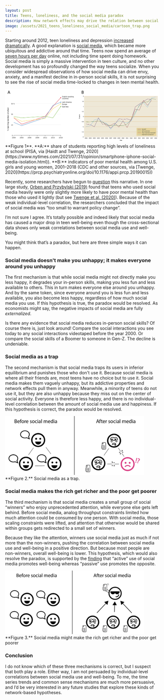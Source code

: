 ```yaml
---
layout: post
title: Teens, loneliness, and the social media paradox
description: How network effects may drive the relation between social media and teen mental health.
image: /assets/2021_teens_loneliness_social_media/cartoon_trap.png
---
```


Starting around 2012, teen loneliness and depression [increased dramatically](https://prcp.psychiatryonline.org/doi/10.1176/appi.prcp.20190015). A good explanation is [social media](https://www.nytimes.com/2021/07/31/opinion/smartphone-iphone-social-media-isolation.html), which became more ubiquitous and addictive around that time. Teens now spend an average of [seven hours per day](https://www.cnn.com/2019/10/29/health/common-sense-kids-media-use-report-wellness/index.html) online, not including time spent doing homework. Social media is simply a massive intervention in teen culture, and no other development has so profoundly changed the way teens socialize. When you consider widespread observations of how social media can drive envy, anxiety, and a manifest decline in in-person social skills, it is not surprising to see the rise of social media time-locked to changes in teen mental health.


<div class="wrapper">
  <img src='/assets/2021_teens_loneliness_social_media/trends.png' class="inner" style="position:relative border: #222 2px solid; max-width:100%;" >
  <div class="caption">**Figure 1**. **A:** share of students reporting high levels of loneliness at school (PISA, via [Haidt and Twenge, 2020](https://www.nytimes.com/2021/07/31/opinion/smartphone-iphone-social-media-isolation.html)). **B:** indicators of poor mental health among U.S. girls and young women, 2001–2018 (CDC and other sources, via [Twenge, 2020](https://prcp.psychiatryonline.org/doi/10.1176/appi.prcp.20190015))
  </div>
</div>

Recently, some researchers have begun to [question](https://www.nytimes.com/2020/01/17/technology/kids-smartphones-depression.html) this narrative. In one large study, [Orben and Przybylski (2019)](https://www.nature.com/articles/s41562-018-0506-1) found that teens who used social media heavily were only slightly more likely to have poor mental health than those who used it lightly (but see [Twenge et al. (2020)](https://www.nature.com/articles/s41562-020-0839-4.epdf?author_access_token=AMli-v_NVizlRHfiHJUs2NRgN0jAjWel9jnR3ZoTv0NyO6WHXhaam3zaljiEGjfZWSw5xRcCYPYjudNb4RKEc1H5eAeNLyrwNMcZ3q6A3hZiGMwJNpRy1HGyUwXOLDn2TDAS79zv5Lgv80kc2gm_6A%3D%3D)). Because of the weak individual-level correlation, the researchers concluded that the impact of social media was “too small to warrant policy change”.

I’m not sure I agree. It’s totally possible and indeed likely that social media has caused a major drop in teen well-being even though the cross-sectional data shows only weak correlations between social media use and well-being. 

You might think that’s a paradox, but here are three simple ways it can happen.

### Social media doesn't make you unhappy; it makes everyone around you unhappy
The first mechanism is that while social media might not directly make you less happy, it degrades your in-person skills, making you less fun and less available to others. This in turn makes everyone else around you unhappy. And by the same token, since everyone around you is less fun and less available, you also become less happy, regardless of how much social media you use. If this hypothesis is true, the paradox would be resolved. As economists might say, the negative impacts of social media are fully *externalized*.

Is there any evidence that social media reduces in-person social skills? Of course there is, just look around! Compare the social interactions you see today to any social interactions videotaped before the year 2000. Or compare the social skills of a Boomer to someone in Gen-Z. The decline is undeniable.


### Social media as a trap
The second mechanism is that social media traps its users in inferior equilibrium and punishes those who don't use it. Because social media is where all their friends are, most teens have no choice but to use it. Social media makes them vaguely unhappy, but its addictive properties and network effects pull them in anyway. Meanwhile, a minority of teens do not use it, but they are also unhappy because they miss out on the center of social activity. Everyone is therefore less happy, and there is no individual-level correlation between the amount of social media use and happiness. If this hypothesis is correct, the paradox would be resolved.


<div class="wrapper">
  <img src='/assets/2021_teens_loneliness_social_media/cartoon_trap.png' class="inner" style="position:relative border: #222 2px solid; max-width:90%;" >
  <div class="caption">**Figure 2.** Social media as a trap.
  </div>
</div>

### Social media makes the rich get richer and the poor get poorer
The third mechanism is that social media creates a small group of social “winners” who enjoy unprecedented attention, while everyone else gets left behind. Before social media, analog throughput constraints limited how much attention could be consumed by one person. With social media, those scaling constraints were lifted, and attention that otherwise would be shared within groups gets redirected to a small set of winners. 

Because they like the attention, winners use social media just as much if not more than the non-winners, pushing the correlation between social media use and well-being in a positive direction. But because most people are non-winners, overall well-being is lower. This hypothesis, which would also resolve the paradox, is supported by the [finding](https://spssi.onlinelibrary.wiley.com/doi/10.1111/sipr.12033) that “active” use of social media promotes well-being whereas “passive” use promotes the opposite.


<div class="wrapper">
  <img src='/assets/2021_teens_loneliness_social_media/cartoon_rich.png' class="inner" style="position:relative border: #222 2px solid; max-width:90%;" >
  <div class="caption">**Figure 3.** Social media might make the rich get richer and the poor get poorer
  </div>
</div>


### Conclusion
I do not know which of these three mechanisms is correct, but I suspect that both play a role. Either way, I am not persuaded by individual-level correlations between social media use and well-being. To me, the time series trends and common sense mechanisms are much more persuasive, and I’d be very interested in any future studies that explore these kinds of network-based hypotheses.
